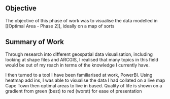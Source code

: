 ## Objective
The objective of this phase of work was to visualise the data modelled in [[Optimal Area - Phase 2]], ideally on a map of sorts

## Summary of Work
Through research into different geospatial data visualisation, including looking at shape files and ARCGIS, I realised that many topics in this field would be out of my reach in terms of the knowledge I currently have.

I then turned to a tool I have been familiarised at work, PowerBI. Using heatmap add ins, I was able to visualise the data I had collated on a live map Cape Town then optimal areas to live in based. Quality of life is shown on a gradient from green (best) to red (worst) for ease of presentation
